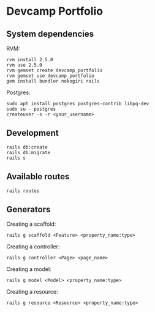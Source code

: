 # Devcamp Portfolio

## System dependencies

RVM:

```shell
rvm install 2.5.0
rvm use 2.5.0
rvm gemset create devcamp_portfolio
rvm gemset use devcamp_portfolio
gem install bundler nokogiri rails
```

Postgres:

```shell
sudo apt install postgres postgres-contrib libpq-dev
sudo su - postgres
createuser -s -r <your_username>
```

## Development

```shell
rails db:create
rails db:migrate
rails s
```

## Available routes

```shell
rails routes
```

## Generators

Creating a scaffold:
```shell
rails g scaffold <Feature> <property_name:type>
```

Creating a controller:
```shell
rails g controller <Page> <page_name>
```

Creating a model:
```shell
rails g model <Model> <property_name:type>
```

Creating a resource:
```shell
rails g resource <Resource> <property_name:type>
```